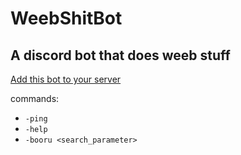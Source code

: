 # WeebShitBot

## A discord bot that does weeb stuff

[Add this bot to your server](https://discordapp.com/api/oauth2/authorize?client_id=459840281874006023&permissions=0&scope=bot)

commands:

* `-ping`
* `-help`
* `-booru <search_parameter>`